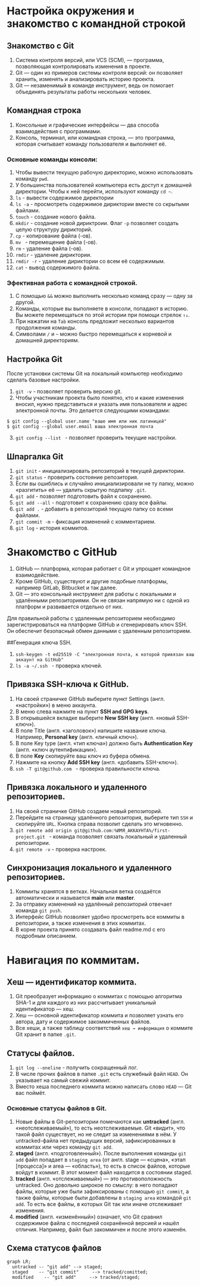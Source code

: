 # Настройка окружения и знакомство с командной строкой

## Знакомство с Git

1. Система контроля версий, или VCS (SCM), — программа, позволяющая контролировать изменения в проекте.
2. Git — один из примеров системы контроля версий: он позволяет хранить, изменять и анализировать историю проекта.
3. Git — незаменимый в команде инструмент, ведь он помогает объединять результаты работы нескольких человек.

## Командная строка

1. Консольные и графические интерфейсы — два способа взаимодействия с программами.
2. Консоль, терминал, или командная строка, — это программа, которая считывает команду пользователя и выполняет её.

### Основные команды консоли:

1. Чтобы вывести текущую рабочую директорию, можно использовать команду ```pwd```.
2. У большинства пользователей компьютера есть доступ к домашней директории. Чтобы к ней перейти, используют команду ```cd ~```.
3. ```ls``` - вывести содержимое директории
4. ```ls -a``` - просмотреть содержимое дириктории вместе со скрытыми файлами.
5. ```touch``` - создание нового файла.
6. ```mkdir``` - создание новой дириктроии. Флаг ```-p``` позволяет создать целую структуру дирикторий.
7. ```cp``` - копирование файла (-ов).
8. ```mv ``` - перемещение файла (-ов).
9. ```rm``` - удаление файла (-ов).
10. ```rmdir``` - удаление дириктории.
11. ```rmdir -r``` - удаление дириктории со всем её содержимым.
12. ```сat``` - вывод содержимого файла.

### Эфективная работа с командной строкой.

1. С помощью ```&&``` можно выполнить несколько команд сразу — одну за другой.
2. Команды, которые вы выполняете в консоли, попадают в историю. Вы можете перемещаться по этой истории при помощи стрелок ```↑↓```.
3. При нажатии на ```Tab``` консоль предложит несколько вариантов продолжения команды.
4. Символами ```/``` и ```~``` можно быстро перемещаться к корневой и домашней директориям.

## Настройка Git

После установки системы Git на локальный компьютер необходимо сделать базовые настройки.

1. ```git -v``` - позволяет проверить версию git.
2. Чтобы участникам проекта было понятно, кто и какие изменения вносил, нужно представиться и указать имя пользователя и адрес электронной почты. Это делается следующими командами:
```
$ git config --global user.name "ваше имя или ник латиницей" 
$ git config --global user.email ваша электронная почта 
```
3. ```git config --list ``` - позволяет проверить текущие настройки.

## Шпаргалка Git

1. ```git init``` - инициализировать репозиторий в текущей дириктории.
2. ```git status``` - проверить состояние репозитория.
3. Если вы ошиблись и случайно инициализировали не ту папку, можно «разгитить» её — удалить скрытую подпапку ```.git```.
4. ```git add``` - позволяет подготовить файл к сохранению.
5. ```git add --all``` - подготовит к сохранению сразу все файлы.
6. ```git add .``` - добавить в репозиторий текущую папку со всеми файлами.
7. ```git commit -m``` - фиксация изменений с комментарием.
8. ```git log``` - история коммитов.

# Знакомство с GitHub

1. GitHub — платформа, которая работает с Git и упрощает командное взаимодействие.
2. Кроме GitHub, существуют и другие подобные платформы, например GitLab, Bitbucket и так далее.
3. Git — это консольный инструмент для работы с локальными и удалёнными репозиториями. Он не связан напрямую ни с одной из платформ и развивается отдельно от них.

Для правильной работы с удаленным репозиторием необходимо зарегистрироваться на платформе GitHub и сгенерировать ключ SSH. Он обеспечит безопасный обмен данными с удаленным репозиторием.

##Генерация ключа SSH.

1. ```ssh-keygen -t ed25519 -C "электронная почта, к которой привязан ваш аккаунт на GitHub"```
2. ```ls -a ~/.ssh ``` - проверка ключей.

## Привязка SSH-ключа к GitHub.

1. На своей страничке GitHub выберите пункт Settings (англ. «настройки») в меню аккаунта.
2. В меню слева нажмите на пункт **SSH and GPG keys**.
3. В открывшейся вкладке выберите **New SSH key** (англ. «новый SSH-ключ»).
4. В поле Title (англ. «заголовок») напишите название ключа. Например, **Personal key** (англ. «личный ключ»).
5. В поле Key type (англ. «тип ключа») должно быть **Authentication Key** (англ. «ключ аутентификации»).
6. В поле **Key** скопируйте ваш ключ из буфера обмена.
7. Нажмите на кнопку **Add SSH key** (англ. «добавить SSH-ключ»).
8. ```ssh -T git@github.com ``` - проверка правильности ключа.

## Привязка локального и удаленного репозиториев.

1. На своей страничке GitHub создаем новый репозиторий.
2. Перейдите на страницу удалённого репозитория, выберите тип ```SSH``` и скопируйте ```URL```. Кнопка справа позволит сделать это мгновенно.
3. ```git remote add origin git@github.com:%ИМЯ_АККАУНТА%/first-project.git ``` - команда позволяет связать локальный и удаленный репозитории.
4. ```git remote -v``` - проверка настроек.

## Синхронизация локального и удаленного репозиториев.

1. Коммиты хранятся в ветках. Начальная ветка создаётся автоматически и называется **main** или **master**.
2. За отправку изменений на удалённый репозиторий отвечает команда ```git push```.
3. Интерфейс GitHub позволяет удобно просмотреть все коммиты в репозитории, а также изменения в этих коммитах.
4. В корне проекта принято создавать файл readme.md с его подробным описанием.

# Навигация по коммитам.

## Хеш — идентификатор коммита.

1. Git преобразует информацию о коммитах с помощью алгоритма SHA-1 и для каждого из них рассчитывает уникальный идентификатор — хеш.
2. Хеш — основной идентификатор коммита и позволяет узнать его автора, дату и содержимое закоммиченных файлов.
3. Все хеши, а также таблицу соответствий ```хеш → информация``` о коммите Git хранит в папке ```.git```.

## Статусы файлов.

1. ```git log --oneline``` - получить сокращенный лог.
2. В числе прочих файлов в папке ```.git``` есть служебный файл ```HEAD```. Он указывает на самый свежий коммит.
3. Вместо хеша последнего коммита можно написать слово ```HEAD``` — Git вас поймёт.

### Основные статусы файлов в Git.

1. Новые файлы в Git-репозитории помечаются как **untracked** (англ. «неотслеживаемый»), то есть неотслеживаемые. Git «видит», что такой файл существует, но не следит за изменениями в нём. У untracked-файла нет предыдущих версий, зафиксированных в коммитах или через команду ```git add```.
2. **staged** (англ. «подготовленный»). После выполнения команды ```git add``` файл попадает в ```staging area``` (от англ. stage — «сцена», «этап [процесса]» и area — «область»), то есть в список файлов, которые войдут в коммит. В этот момент файл находится в состоянии staged.
3. **tracked** (англ. «отслеживаемый») — это противоположность untracked. Оно довольно широкое по смыслу: в него попадают файлы, которые уже были зафиксированы с помощью ```git commit```, а также файлы, которые были добавлены в ```staging area``` командой ```git add```. То есть все файлы, в которых Git так или иначе отслеживает изменения.
4. **modified** (англ. «изменённый») означает, что Git сравнил содержимое файла с последней сохранённой версией и нашёл отличия. Например, файл был закоммичен и после этого изменён.

## Схема статусов файлов

```mermaid
graph LR;
  untracked -- "git add" --> staged;
  staged    -- "git commit"     --> tracked/comitted;
  modified    -- "git add"     --> tracked/staged;
```
